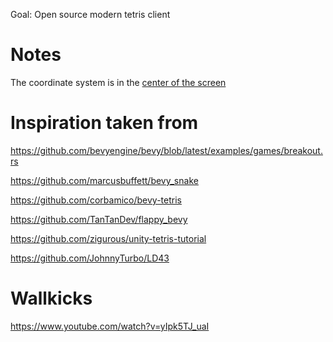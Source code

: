 
Goal: Open source modern tetris client

# Notes

The coordinate system is in the [center of the screen](https://bevy-cheatbook.github.io/features/coords.html?highlight=coordinate#2d-and-3d-scenes-and-cameras)

# Inspiration taken from

https://github.com/bevyengine/bevy/blob/latest/examples/games/breakout.rs

https://github.com/marcusbuffett/bevy_snake

https://github.com/corbamico/bevy-tetris

https://github.com/TanTanDev/flappy_bevy

https://github.com/zigurous/unity-tetris-tutorial

https://github.com/JohnnyTurbo/LD43

# Wallkicks

https://www.youtube.com/watch?v=yIpk5TJ_uaI